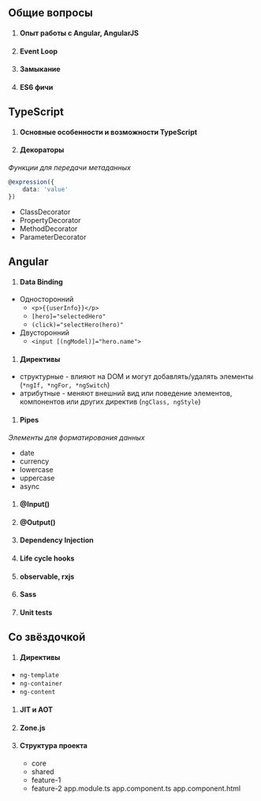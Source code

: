 ## Общие вопросы

1. #### Опыт работы с Angular, AngularJS


1. #### Event Loop


1. #### Замыкание


1. #### ES6 фичи



## TypeScript

1. #### Основные особенности и возможности TypeScript


1. #### Декораторы

_Функции для передачи метаданных_

```typescript
@expression({
    data: 'value'
})
```

- ClassDecorator
- PropertyDecorator
- MethodDecorator
- ParameterDecorator



## Angular

1. #### Data Binding

- Односторонний
	- `<p>{{userInfo}}</p>`
	- `[hero]="selectedHero"`
	- `(click)="selectHero(hero)"`
- Двусторонний
	- `<input [(ngModel)]="hero.name">`


1. #### Директивы

- структурные - влияют на DOM и могут добавлять/удалять элементы (`*ngIf, *ngFor, *ngSwitch`)
- атрибутные - меняют внешний вид или поведение элементов, компонентов или других директив (`ngClass, ngStyle`)


1. #### Pipes
_Элементы для форматирования данных_

- date
- currency
- lowercase
- uppercase
- async


1. #### @Input()


1. #### @Output()


1. #### Dependency Injection


1. #### Life cycle hooks


1. #### observable, rxjs


1. #### Sass


1. #### Unit tests



## Со звёздочкой

1. #### Директивы
- `ng-template`
- `ng-container`
- `ng-content`


1. #### JIT и AOT


1. #### Zone.js


1. #### Структура проекта
	- core
	- shared
	- feature-1
	- feature-2
	app.module.ts
	app.component.ts
	app.component.html
